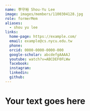 ```yaml
---
name: 李守裕 Shou-Yu Lee 
image: images/members/1100304128.jpg 
role: formerMem
aliases:
  - shou yu lee
links:
  home-page: https://example.com/
  email: example@cs.nycu.edu.tw
  phone: 
  orcid: 0000-0000-0000-000
  google-scholar: abcdefgAAAAJ
  youtube: watch?v=ABCDEF0FLWw
  facebook:
  instagram:
  linkedin:
  github:
---
```

# Your text goes here
